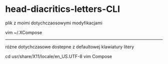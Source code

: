 # head-diacritics-letters-CLI

plik z moimi dotychczaosowymi modyfikacjami

vim ~/.XCompose

-------------

różne dotychczasowe dostepne z defaultowej klawiatury litery

cd usr/share/X11/locale/en_US.UTF-8
vim Compose
